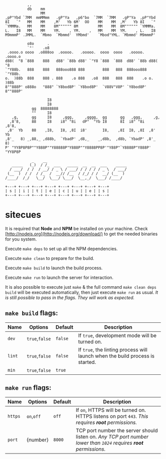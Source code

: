 
              ,,
              db    mm
                    MM
    ,pP"Ybd `7MM  mmMMmm   .gP"Ya   ,p6"bo  `7MM  `7MM   .gP"Ya  ,pP"Ybd
    8I   `"   MM    MM    ,M'   Yb 6M'  OO    MM    MM  ,M'   Yb 8I   `"
    `YMMMa.   MM    MM    8M"""""" 8M         MM    MM  8M"""""" `YMMMa.
    L.   I8   MM    MM    YM.    , YM.    ,   MM    MM  YM.    , L.   I8
    M9mmmP' .JMML.  `Mbmo  `Mbmmd'  YMbmd'    `Mbod"YML. `Mbmmd' M9mmmP'

              o8o      .
              `"'    .o8
     .oooo.o oooo  .o888oo  .ooooo.   .ooooo.  oooo  oooo   .ooooo.   .oooo.o
    d88(  "8 `888    888   d88' `88b d88' `"Y8 `888  `888  d88' `88b d88(  "8
    `"Y88b.   888    888   888ooo888 888        888   888  888ooo888 `"Y88b.
    o.  )88b  888    888 . 888    .o 888   .o8  888   888  888    .o o.  )88b
    8""888P' o888o   "888" `Y8bod8P' `Y8bod8P'  `V88V"V8P' `Y8bod8P' 8""888P'

                       I8
                       I8
                gg  88888888
                ""     I8
       ,g,      gg     I8     ,ggg,     ,gggg,  gg      gg   ,ggg,     ,g,
      ,8'8,     88     I8    i8" "8i   dP"  "Yb I8      8I  i8" "8i   ,8'8,
     ,8'  Yb    88    ,I8,   I8, ,8I  i8'       I8,    ,8I  I8, ,8I  ,8'  Yb
    ,8'_   8) _,88,_ ,d88b,  `YbadP' ,d8,_    _,d8b,  ,d8b, `YbadP' ,8'_   8)
    P' "YY8P8P8P""Y888P""Y88888P"Y888P""Y8888PP8P'"Y88P"`Y8888P"Y888P' "YY8P8P

                _    __
       _____   (_)  / /_  ___   _____  __  __  ___    _____
      / ___/  / /  / __/ / _ \ / ___/ / / / / / _ \  / ___/
     (__  )  / /  / /_  /  __// /__  / /_/ / /  __/ (__  )
    /____/  /_/   \__/  \___/ \___/  \__,_/  \___/ /____/

    +---+ +---+ +---+ +---+ +---+ +---+ +---+ +---+
    | s | | i | | t | | e | | c | | u | | e | | s |
    +---+ +---+ +---+ +---+ +---+ +---+ +---+ +---+

# sitecues

It is required that **Node** and **NPM** be installed on your machine. Check [http://nodejs.org](http://nodejs.org/download/) to get the needed binaries for you system.

Execute `make deps` to set up all the NPM dependencies.

Execute `make clean` to prepare for the build.

Execute `make build` to launch the build process.

Execute `make run` to launch the server for interaction.

It is also possible to execute just `make` & the full command `make clean deps build` will be executed automatically, then just execute `make run` as usual. _It is still possible to pass in the flags. They will work as expected._

## `make build` flags:

Name | Options | Default | Description
--- | --- | --- | ---
`dev` | `true`,`false` | `false` | If `true`, development mode will be turned on.
`lint` | `true`,`false` | `false` | If `true`, the linting process will launch when the build process is started.
`min` | `true`,`false` | `true` |

## `make run` flags:

Name | Options | Default | Description
--- | --- | --- | ---
`https` | `on`,`off` | `off` | If `on`, HTTPS will be turned on. HTTPS listens on port `443`. _This requires **root** permissions._
`port` | {number} | `8000` | TCP port number the server should listen on. _Any TCP port number lower than `1024` requires **root** permissions._